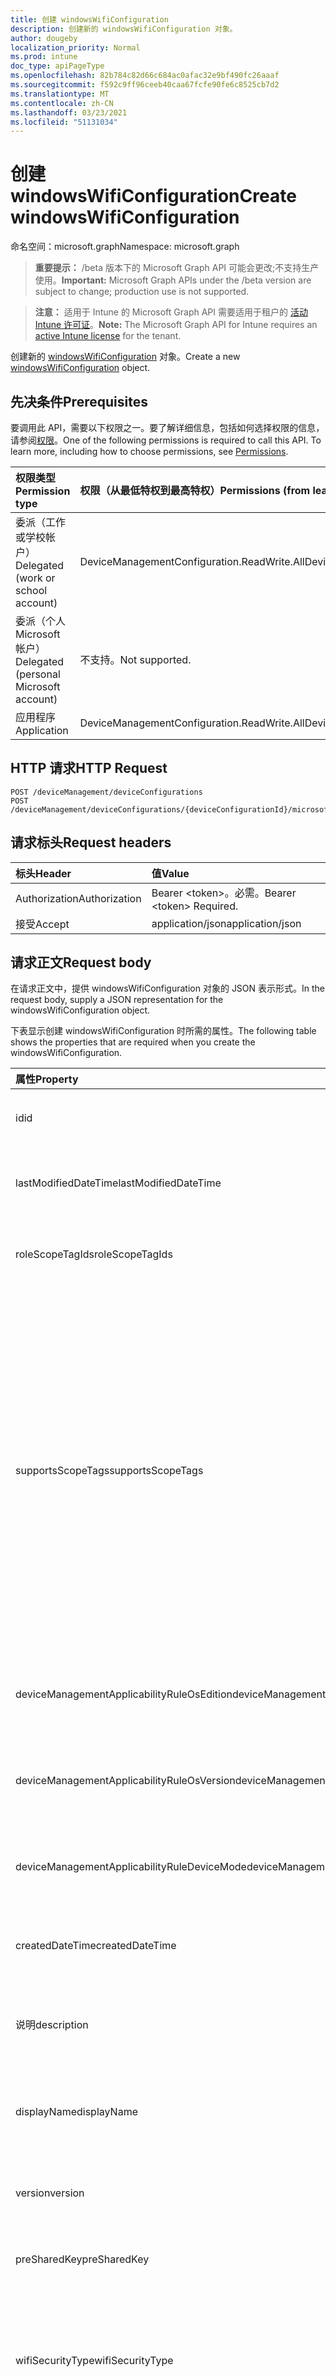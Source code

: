 ```yaml
---
title: 创建 windowsWifiConfiguration
description: 创建新的 windowsWifiConfiguration 对象。
author: dougeby
localization_priority: Normal
ms.prod: intune
doc_type: apiPageType
ms.openlocfilehash: 82b784c82d66c684ac0afac32e9bf490fc26aaaf
ms.sourcegitcommit: f592c9ff96ceeb40caa67fcfe90fe6c8525cb7d2
ms.translationtype: MT
ms.contentlocale: zh-CN
ms.lasthandoff: 03/23/2021
ms.locfileid: "51131034"
---
```

# <a name="create-windowswificonfiguration"></a><span data-ttu-id="bb36e-103">创建 windowsWifiConfiguration</span><span class="sxs-lookup"><span data-stu-id="bb36e-103">Create windowsWifiConfiguration</span></span>

<span data-ttu-id="bb36e-104">命名空间：microsoft.graph</span><span class="sxs-lookup"><span data-stu-id="bb36e-104">Namespace: microsoft.graph</span></span>

> <span data-ttu-id="bb36e-105">**重要提示：** /beta 版本下的 Microsoft Graph API 可能会更改;不支持生产使用。</span><span class="sxs-lookup"><span data-stu-id="bb36e-105">**Important:** Microsoft Graph APIs under the /beta version are subject to change; production use is not supported.</span></span>

> <span data-ttu-id="bb36e-106">**注意：** 适用于 Intune 的 Microsoft Graph API 需要适用于租户的 [活动 Intune 许可证](https://go.microsoft.com/fwlink/?linkid=839381)。</span><span class="sxs-lookup"><span data-stu-id="bb36e-106">**Note:** The Microsoft Graph API for Intune requires an [active Intune license](https://go.microsoft.com/fwlink/?linkid=839381) for the tenant.</span></span>

<span data-ttu-id="bb36e-107">创建新的 [windowsWifiConfiguration](../resources/intune-deviceconfig-windowswificonfiguration.md) 对象。</span><span class="sxs-lookup"><span data-stu-id="bb36e-107">Create a new [windowsWifiConfiguration](../resources/intune-deviceconfig-windowswificonfiguration.md) object.</span></span>

## <a name="prerequisites"></a><span data-ttu-id="bb36e-108">先决条件</span><span class="sxs-lookup"><span data-stu-id="bb36e-108">Prerequisites</span></span>
<span data-ttu-id="bb36e-p101">要调用此 API，需要以下权限之一。要了解详细信息，包括如何选择权限的信息，请参阅[权限](/graph/permissions-reference)。</span><span class="sxs-lookup"><span data-stu-id="bb36e-p101">One of the following permissions is required to call this API. To learn more, including how to choose permissions, see [Permissions](/graph/permissions-reference).</span></span>

|<span data-ttu-id="bb36e-111">权限类型</span><span class="sxs-lookup"><span data-stu-id="bb36e-111">Permission type</span></span>|<span data-ttu-id="bb36e-112">权限（从最低特权到最高特权）</span><span class="sxs-lookup"><span data-stu-id="bb36e-112">Permissions (from least to most privileged)</span></span>|
|:---|:---|
|<span data-ttu-id="bb36e-113">委派（工作或学校帐户）</span><span class="sxs-lookup"><span data-stu-id="bb36e-113">Delegated (work or school account)</span></span>|<span data-ttu-id="bb36e-114">DeviceManagementConfiguration.ReadWrite.All</span><span class="sxs-lookup"><span data-stu-id="bb36e-114">DeviceManagementConfiguration.ReadWrite.All</span></span>|
|<span data-ttu-id="bb36e-115">委派（个人 Microsoft 帐户）</span><span class="sxs-lookup"><span data-stu-id="bb36e-115">Delegated (personal Microsoft account)</span></span>|<span data-ttu-id="bb36e-116">不支持。</span><span class="sxs-lookup"><span data-stu-id="bb36e-116">Not supported.</span></span>|
|<span data-ttu-id="bb36e-117">应用程序</span><span class="sxs-lookup"><span data-stu-id="bb36e-117">Application</span></span>|<span data-ttu-id="bb36e-118">DeviceManagementConfiguration.ReadWrite.All</span><span class="sxs-lookup"><span data-stu-id="bb36e-118">DeviceManagementConfiguration.ReadWrite.All</span></span>|

## <a name="http-request"></a><span data-ttu-id="bb36e-119">HTTP 请求</span><span class="sxs-lookup"><span data-stu-id="bb36e-119">HTTP Request</span></span>
<!-- {
  "blockType": "ignored"
}
-->
``` http
POST /deviceManagement/deviceConfigurations
POST /deviceManagement/deviceConfigurations/{deviceConfigurationId}/microsoft.graph.windowsDomainJoinConfiguration/networkAccessConfigurations
```

## <a name="request-headers"></a><span data-ttu-id="bb36e-120">请求标头</span><span class="sxs-lookup"><span data-stu-id="bb36e-120">Request headers</span></span>
|<span data-ttu-id="bb36e-121">标头</span><span class="sxs-lookup"><span data-stu-id="bb36e-121">Header</span></span>|<span data-ttu-id="bb36e-122">值</span><span class="sxs-lookup"><span data-stu-id="bb36e-122">Value</span></span>|
|:---|:---|
|<span data-ttu-id="bb36e-123">Authorization</span><span class="sxs-lookup"><span data-stu-id="bb36e-123">Authorization</span></span>|<span data-ttu-id="bb36e-124">Bearer &lt;token&gt;。必需。</span><span class="sxs-lookup"><span data-stu-id="bb36e-124">Bearer &lt;token&gt; Required.</span></span>|
|<span data-ttu-id="bb36e-125">接受</span><span class="sxs-lookup"><span data-stu-id="bb36e-125">Accept</span></span>|<span data-ttu-id="bb36e-126">application/json</span><span class="sxs-lookup"><span data-stu-id="bb36e-126">application/json</span></span>|

## <a name="request-body"></a><span data-ttu-id="bb36e-127">请求正文</span><span class="sxs-lookup"><span data-stu-id="bb36e-127">Request body</span></span>
<span data-ttu-id="bb36e-128">在请求正文中，提供 windowsWifiConfiguration 对象的 JSON 表示形式。</span><span class="sxs-lookup"><span data-stu-id="bb36e-128">In the request body, supply a JSON representation for the windowsWifiConfiguration object.</span></span>

<span data-ttu-id="bb36e-129">下表显示创建 windowsWifiConfiguration 时所需的属性。</span><span class="sxs-lookup"><span data-stu-id="bb36e-129">The following table shows the properties that are required when you create the windowsWifiConfiguration.</span></span>

|<span data-ttu-id="bb36e-130">属性</span><span class="sxs-lookup"><span data-stu-id="bb36e-130">Property</span></span>|<span data-ttu-id="bb36e-131">类型</span><span class="sxs-lookup"><span data-stu-id="bb36e-131">Type</span></span>|<span data-ttu-id="bb36e-132">说明</span><span class="sxs-lookup"><span data-stu-id="bb36e-132">Description</span></span>|
|:---|:---|:---|
|<span data-ttu-id="bb36e-133">id</span><span class="sxs-lookup"><span data-stu-id="bb36e-133">id</span></span>|<span data-ttu-id="bb36e-134">String</span><span class="sxs-lookup"><span data-stu-id="bb36e-134">String</span></span>|<span data-ttu-id="bb36e-135">实体的键。</span><span class="sxs-lookup"><span data-stu-id="bb36e-135">Key of the entity.</span></span> <span data-ttu-id="bb36e-136">继承自 [deviceConfiguration](../resources/intune-shared-deviceconfiguration.md)</span><span class="sxs-lookup"><span data-stu-id="bb36e-136">Inherited from [deviceConfiguration](../resources/intune-shared-deviceconfiguration.md)</span></span>|
|<span data-ttu-id="bb36e-137">lastModifiedDateTime</span><span class="sxs-lookup"><span data-stu-id="bb36e-137">lastModifiedDateTime</span></span>|<span data-ttu-id="bb36e-138">DateTimeOffset</span><span class="sxs-lookup"><span data-stu-id="bb36e-138">DateTimeOffset</span></span>|<span data-ttu-id="bb36e-139">上次修改对象的日期/时间。</span><span class="sxs-lookup"><span data-stu-id="bb36e-139">DateTime the object was last modified.</span></span> <span data-ttu-id="bb36e-140">继承自 [deviceConfiguration](../resources/intune-shared-deviceconfiguration.md)</span><span class="sxs-lookup"><span data-stu-id="bb36e-140">Inherited from [deviceConfiguration](../resources/intune-shared-deviceconfiguration.md)</span></span>|
|<span data-ttu-id="bb36e-141">roleScopeTagIds</span><span class="sxs-lookup"><span data-stu-id="bb36e-141">roleScopeTagIds</span></span>|<span data-ttu-id="bb36e-142">String collection</span><span class="sxs-lookup"><span data-stu-id="bb36e-142">String collection</span></span>|<span data-ttu-id="bb36e-143">此实体实例的范围标记列表。</span><span class="sxs-lookup"><span data-stu-id="bb36e-143">List of Scope Tags for this Entity instance.</span></span> <span data-ttu-id="bb36e-144">继承自 [deviceConfiguration](../resources/intune-shared-deviceconfiguration.md)</span><span class="sxs-lookup"><span data-stu-id="bb36e-144">Inherited from [deviceConfiguration](../resources/intune-shared-deviceconfiguration.md)</span></span>|
|<span data-ttu-id="bb36e-145">supportsScopeTags</span><span class="sxs-lookup"><span data-stu-id="bb36e-145">supportsScopeTags</span></span>|<span data-ttu-id="bb36e-146">Boolean</span><span class="sxs-lookup"><span data-stu-id="bb36e-146">Boolean</span></span>|<span data-ttu-id="bb36e-147">指示基础设备配置是否支持分配范围标记。</span><span class="sxs-lookup"><span data-stu-id="bb36e-147">Indicates whether or not the underlying Device Configuration supports the assignment of scope tags.</span></span> <span data-ttu-id="bb36e-148">当此值为 false 且实体对作用域用户不可见时，不允许分配给 ScopeTags 属性。</span><span class="sxs-lookup"><span data-stu-id="bb36e-148">Assigning to the ScopeTags property is not allowed when this value is false and entities will not be visible to scoped users.</span></span> <span data-ttu-id="bb36e-149">这适用于在 Silverlight 中创建的旧版策略，可通过在 Azure 门户中删除和重新创建策略来解决。</span><span class="sxs-lookup"><span data-stu-id="bb36e-149">This occurs for Legacy policies created in Silverlight and can be resolved by deleting and recreating the policy in the Azure Portal.</span></span> <span data-ttu-id="bb36e-150">此属性是只读的。</span><span class="sxs-lookup"><span data-stu-id="bb36e-150">This property is read-only.</span></span> <span data-ttu-id="bb36e-151">继承自 [deviceConfiguration](../resources/intune-shared-deviceconfiguration.md)</span><span class="sxs-lookup"><span data-stu-id="bb36e-151">Inherited from [deviceConfiguration](../resources/intune-shared-deviceconfiguration.md)</span></span>|
|<span data-ttu-id="bb36e-152">deviceManagementApplicabilityRuleOsEdition</span><span class="sxs-lookup"><span data-stu-id="bb36e-152">deviceManagementApplicabilityRuleOsEdition</span></span>|[<span data-ttu-id="bb36e-153">deviceManagementApplicabilityRuleOsEdition</span><span class="sxs-lookup"><span data-stu-id="bb36e-153">deviceManagementApplicabilityRuleOsEdition</span></span>](../resources/intune-deviceconfig-devicemanagementapplicabilityruleosedition.md)|<span data-ttu-id="bb36e-154">此策略的操作系统版本适用性。</span><span class="sxs-lookup"><span data-stu-id="bb36e-154">The OS edition applicability for this Policy.</span></span> <span data-ttu-id="bb36e-155">继承自 [deviceConfiguration](../resources/intune-shared-deviceconfiguration.md)</span><span class="sxs-lookup"><span data-stu-id="bb36e-155">Inherited from [deviceConfiguration](../resources/intune-shared-deviceconfiguration.md)</span></span>|
|<span data-ttu-id="bb36e-156">deviceManagementApplicabilityRuleOsVersion</span><span class="sxs-lookup"><span data-stu-id="bb36e-156">deviceManagementApplicabilityRuleOsVersion</span></span>|[<span data-ttu-id="bb36e-157">deviceManagementApplicabilityRuleOsVersion</span><span class="sxs-lookup"><span data-stu-id="bb36e-157">deviceManagementApplicabilityRuleOsVersion</span></span>](../resources/intune-deviceconfig-devicemanagementapplicabilityruleosversion.md)|<span data-ttu-id="bb36e-158">此策略的操作系统版本适用性规则。</span><span class="sxs-lookup"><span data-stu-id="bb36e-158">The OS version applicability rule for this Policy.</span></span> <span data-ttu-id="bb36e-159">继承自 [deviceConfiguration](../resources/intune-shared-deviceconfiguration.md)</span><span class="sxs-lookup"><span data-stu-id="bb36e-159">Inherited from [deviceConfiguration](../resources/intune-shared-deviceconfiguration.md)</span></span>|
|<span data-ttu-id="bb36e-160">deviceManagementApplicabilityRuleDeviceMode</span><span class="sxs-lookup"><span data-stu-id="bb36e-160">deviceManagementApplicabilityRuleDeviceMode</span></span>|[<span data-ttu-id="bb36e-161">deviceManagementApplicabilityRuleDeviceMode</span><span class="sxs-lookup"><span data-stu-id="bb36e-161">deviceManagementApplicabilityRuleDeviceMode</span></span>](../resources/intune-deviceconfig-devicemanagementapplicabilityruledevicemode.md)|<span data-ttu-id="bb36e-162">此策略的设备模式适用性规则。</span><span class="sxs-lookup"><span data-stu-id="bb36e-162">The device mode applicability rule for this Policy.</span></span> <span data-ttu-id="bb36e-163">继承自 [deviceConfiguration](../resources/intune-shared-deviceconfiguration.md)</span><span class="sxs-lookup"><span data-stu-id="bb36e-163">Inherited from [deviceConfiguration](../resources/intune-shared-deviceconfiguration.md)</span></span>|
|<span data-ttu-id="bb36e-164">createdDateTime</span><span class="sxs-lookup"><span data-stu-id="bb36e-164">createdDateTime</span></span>|<span data-ttu-id="bb36e-165">DateTimeOffset</span><span class="sxs-lookup"><span data-stu-id="bb36e-165">DateTimeOffset</span></span>|<span data-ttu-id="bb36e-166">创建对象的日期/时间。</span><span class="sxs-lookup"><span data-stu-id="bb36e-166">DateTime the object was created.</span></span> <span data-ttu-id="bb36e-167">继承自 [deviceConfiguration](../resources/intune-shared-deviceconfiguration.md)</span><span class="sxs-lookup"><span data-stu-id="bb36e-167">Inherited from [deviceConfiguration](../resources/intune-shared-deviceconfiguration.md)</span></span>|
|<span data-ttu-id="bb36e-168">说明</span><span class="sxs-lookup"><span data-stu-id="bb36e-168">description</span></span>|<span data-ttu-id="bb36e-169">String</span><span class="sxs-lookup"><span data-stu-id="bb36e-169">String</span></span>|<span data-ttu-id="bb36e-170">管理员提供的设备配置的说明。</span><span class="sxs-lookup"><span data-stu-id="bb36e-170">Admin provided description of the Device Configuration.</span></span> <span data-ttu-id="bb36e-171">继承自 [deviceConfiguration](../resources/intune-shared-deviceconfiguration.md)</span><span class="sxs-lookup"><span data-stu-id="bb36e-171">Inherited from [deviceConfiguration](../resources/intune-shared-deviceconfiguration.md)</span></span>|
|<span data-ttu-id="bb36e-172">displayName</span><span class="sxs-lookup"><span data-stu-id="bb36e-172">displayName</span></span>|<span data-ttu-id="bb36e-173">String</span><span class="sxs-lookup"><span data-stu-id="bb36e-173">String</span></span>|<span data-ttu-id="bb36e-174">管理员提供的设备配置的名称。</span><span class="sxs-lookup"><span data-stu-id="bb36e-174">Admin provided name of the device configuration.</span></span> <span data-ttu-id="bb36e-175">继承自 [deviceConfiguration](../resources/intune-shared-deviceconfiguration.md)</span><span class="sxs-lookup"><span data-stu-id="bb36e-175">Inherited from [deviceConfiguration](../resources/intune-shared-deviceconfiguration.md)</span></span>|
|<span data-ttu-id="bb36e-176">version</span><span class="sxs-lookup"><span data-stu-id="bb36e-176">version</span></span>|<span data-ttu-id="bb36e-177">Int32</span><span class="sxs-lookup"><span data-stu-id="bb36e-177">Int32</span></span>|<span data-ttu-id="bb36e-178">设备配置的版本。</span><span class="sxs-lookup"><span data-stu-id="bb36e-178">Version of the device configuration.</span></span> <span data-ttu-id="bb36e-179">继承自 [deviceConfiguration](../resources/intune-shared-deviceconfiguration.md)</span><span class="sxs-lookup"><span data-stu-id="bb36e-179">Inherited from [deviceConfiguration](../resources/intune-shared-deviceconfiguration.md)</span></span>|
|<span data-ttu-id="bb36e-180">preSharedKey</span><span class="sxs-lookup"><span data-stu-id="bb36e-180">preSharedKey</span></span>|<span data-ttu-id="bb36e-181">String</span><span class="sxs-lookup"><span data-stu-id="bb36e-181">String</span></span>|<span data-ttu-id="bb36e-182">这是 WPA 个人共享网络的预共享Wi-Fi密钥。</span><span class="sxs-lookup"><span data-stu-id="bb36e-182">This is the pre-shared key for WPA Personal Wi-Fi network.</span></span>|
|<span data-ttu-id="bb36e-183">wifiSecurityType</span><span class="sxs-lookup"><span data-stu-id="bb36e-183">wifiSecurityType</span></span>|[<span data-ttu-id="bb36e-184">wiFiSecurityType</span><span class="sxs-lookup"><span data-stu-id="bb36e-184">wiFiSecurityType</span></span>](../resources/intune-deviceconfig-wifisecuritytype.md)|<span data-ttu-id="bb36e-185">指定 Wifi 安全类型。</span><span class="sxs-lookup"><span data-stu-id="bb36e-185">Specify the Wifi Security Type.</span></span> <span data-ttu-id="bb36e-186">可取值为：`open`、`wpaPersonal`、`wpaEnterprise`、`wep`、`wpa2Personal`、`wpa2Enterprise`。</span><span class="sxs-lookup"><span data-stu-id="bb36e-186">Possible values are: `open`, `wpaPersonal`, `wpaEnterprise`, `wep`, `wpa2Personal`, `wpa2Enterprise`.</span></span>|
|<span data-ttu-id="bb36e-187">meteredConnectionLimit</span><span class="sxs-lookup"><span data-stu-id="bb36e-187">meteredConnectionLimit</span></span>|[<span data-ttu-id="bb36e-188">meteredConnectionLimitType</span><span class="sxs-lookup"><span data-stu-id="bb36e-188">meteredConnectionLimitType</span></span>](../resources/intune-deviceconfig-meteredconnectionlimittype.md)|<span data-ttu-id="bb36e-189">指定 wifi 连接的按流量计费的连接限制类型。</span><span class="sxs-lookup"><span data-stu-id="bb36e-189">Specify the metered connection limit type for the wifi connection.</span></span> <span data-ttu-id="bb36e-190">可取值为：`unrestricted`、`fixed`、`variable`。</span><span class="sxs-lookup"><span data-stu-id="bb36e-190">Possible values are: `unrestricted`, `fixed`, `variable`.</span></span>|
|<span data-ttu-id="bb36e-191">ssid</span><span class="sxs-lookup"><span data-stu-id="bb36e-191">ssid</span></span>|<span data-ttu-id="bb36e-192">String</span><span class="sxs-lookup"><span data-stu-id="bb36e-192">String</span></span>|<span data-ttu-id="bb36e-193">指定 wifi 连接的 SSID。</span><span class="sxs-lookup"><span data-stu-id="bb36e-193">Specify the SSID of the wifi connection.</span></span>|
|<span data-ttu-id="bb36e-194">networkName</span><span class="sxs-lookup"><span data-stu-id="bb36e-194">networkName</span></span>|<span data-ttu-id="bb36e-195">String</span><span class="sxs-lookup"><span data-stu-id="bb36e-195">String</span></span>|<span data-ttu-id="bb36e-196">指定网络配置名称。</span><span class="sxs-lookup"><span data-stu-id="bb36e-196">Specify the network configuration name.</span></span>|
|<span data-ttu-id="bb36e-197">connectAutomatically</span><span class="sxs-lookup"><span data-stu-id="bb36e-197">connectAutomatically</span></span>|<span data-ttu-id="bb36e-198">Boolean</span><span class="sxs-lookup"><span data-stu-id="bb36e-198">Boolean</span></span>|<span data-ttu-id="bb36e-199">指定 wifi 连接是否在范围内时自动连接。</span><span class="sxs-lookup"><span data-stu-id="bb36e-199">Specify whether the wifi connection should connect automatically when in range.</span></span>|
|<span data-ttu-id="bb36e-200">connectToPreferredNetwork</span><span class="sxs-lookup"><span data-stu-id="bb36e-200">connectToPreferredNetwork</span></span>|<span data-ttu-id="bb36e-201">Boolean</span><span class="sxs-lookup"><span data-stu-id="bb36e-201">Boolean</span></span>|<span data-ttu-id="bb36e-202">指定 wifi 连接在已连接到此网络时是否应该连接到更首选的网络。</span><span class="sxs-lookup"><span data-stu-id="bb36e-202">Specify whether the wifi connection should connect to more preferred networks when already connected to this one.</span></span>  <span data-ttu-id="bb36e-203">要求 ConnectAutomatically 为 true。</span><span class="sxs-lookup"><span data-stu-id="bb36e-203">Requires ConnectAutomatically to be true.</span></span>|
|<span data-ttu-id="bb36e-204">connectWhenNetworkNameIsHidden</span><span class="sxs-lookup"><span data-stu-id="bb36e-204">connectWhenNetworkNameIsHidden</span></span>|<span data-ttu-id="bb36e-205">Boolean</span><span class="sxs-lookup"><span data-stu-id="bb36e-205">Boolean</span></span>|<span data-ttu-id="bb36e-206">指定即使在 SSID 未广播时 wifi 连接是否应该自动连接。</span><span class="sxs-lookup"><span data-stu-id="bb36e-206">Specify whether the wifi connection should connect automatically even when the SSID is not broadcasting.</span></span>|
|<span data-ttu-id="bb36e-207">proxySetting</span><span class="sxs-lookup"><span data-stu-id="bb36e-207">proxySetting</span></span>|[<span data-ttu-id="bb36e-208">wiFiProxySetting</span><span class="sxs-lookup"><span data-stu-id="bb36e-208">wiFiProxySetting</span></span>](../resources/intune-deviceconfig-wifiproxysetting.md)|<span data-ttu-id="bb36e-209">为配置指定Wi-Fi设置。</span><span class="sxs-lookup"><span data-stu-id="bb36e-209">Specify the proxy setting for Wi-Fi configuration.</span></span> <span data-ttu-id="bb36e-210">可取值为：`none`、`manual`、`automatic`。</span><span class="sxs-lookup"><span data-stu-id="bb36e-210">Possible values are: `none`, `manual`, `automatic`.</span></span>|
|<span data-ttu-id="bb36e-211">proxyManualAddress</span><span class="sxs-lookup"><span data-stu-id="bb36e-211">proxyManualAddress</span></span>|<span data-ttu-id="bb36e-212">String</span><span class="sxs-lookup"><span data-stu-id="bb36e-212">String</span></span>|<span data-ttu-id="bb36e-213">指定代理服务器的 IP 地址。</span><span class="sxs-lookup"><span data-stu-id="bb36e-213">Specify the IP address for the proxy server.</span></span>|
|<span data-ttu-id="bb36e-214">proxyManualPort</span><span class="sxs-lookup"><span data-stu-id="bb36e-214">proxyManualPort</span></span>|<span data-ttu-id="bb36e-215">Int32</span><span class="sxs-lookup"><span data-stu-id="bb36e-215">Int32</span></span>|<span data-ttu-id="bb36e-216">指定代理服务器的端口。</span><span class="sxs-lookup"><span data-stu-id="bb36e-216">Specify the port for the proxy server.</span></span>|
|<span data-ttu-id="bb36e-217">proxyAutomaticConfigurationUrl</span><span class="sxs-lookup"><span data-stu-id="bb36e-217">proxyAutomaticConfigurationUrl</span></span>|<span data-ttu-id="bb36e-218">String</span><span class="sxs-lookup"><span data-stu-id="bb36e-218">String</span></span>|<span data-ttu-id="bb36e-219">指定代理服务器配置脚本的 URL。</span><span class="sxs-lookup"><span data-stu-id="bb36e-219">Specify the URL for the proxy server configuration script.</span></span>|
|<span data-ttu-id="bb36e-220">forceFIPSCompliance</span><span class="sxs-lookup"><span data-stu-id="bb36e-220">forceFIPSCompliance</span></span>|<span data-ttu-id="bb36e-221">Boolean</span><span class="sxs-lookup"><span data-stu-id="bb36e-221">Boolean</span></span>|<span data-ttu-id="bb36e-222">指定是否强制 FIPS 合规性。</span><span class="sxs-lookup"><span data-stu-id="bb36e-222">Specify whether to force FIPS compliance.</span></span>|



## <a name="response"></a><span data-ttu-id="bb36e-223">响应</span><span class="sxs-lookup"><span data-stu-id="bb36e-223">Response</span></span>
<span data-ttu-id="bb36e-224">如果成功，此方法在响应正文中返回 响应代码和 `201 Created` [windowsWifiConfiguration](../resources/intune-deviceconfig-windowswificonfiguration.md) 对象。</span><span class="sxs-lookup"><span data-stu-id="bb36e-224">If successful, this method returns a `201 Created` response code and a [windowsWifiConfiguration](../resources/intune-deviceconfig-windowswificonfiguration.md) object in the response body.</span></span>

## <a name="example"></a><span data-ttu-id="bb36e-225">示例</span><span class="sxs-lookup"><span data-stu-id="bb36e-225">Example</span></span>

### <a name="request"></a><span data-ttu-id="bb36e-226">请求</span><span class="sxs-lookup"><span data-stu-id="bb36e-226">Request</span></span>
<span data-ttu-id="bb36e-227">下面是一个请求示例。</span><span class="sxs-lookup"><span data-stu-id="bb36e-227">Here is an example of the request.</span></span>
``` http
POST https://graph.microsoft.com/beta/deviceManagement/deviceConfigurations
Content-type: application/json
Content-length: 1559

{
  "@odata.type": "#microsoft.graph.windowsWifiConfiguration",
  "roleScopeTagIds": [
    "Role Scope Tag Ids value"
  ],
  "supportsScopeTags": true,
  "deviceManagementApplicabilityRuleOsEdition": {
    "@odata.type": "microsoft.graph.deviceManagementApplicabilityRuleOsEdition",
    "osEditionTypes": [
      "windows10EnterpriseN"
    ],
    "name": "Name value",
    "ruleType": "exclude"
  },
  "deviceManagementApplicabilityRuleOsVersion": {
    "@odata.type": "microsoft.graph.deviceManagementApplicabilityRuleOsVersion",
    "minOSVersion": "Min OSVersion value",
    "maxOSVersion": "Max OSVersion value",
    "name": "Name value",
    "ruleType": "exclude"
  },
  "deviceManagementApplicabilityRuleDeviceMode": {
    "@odata.type": "microsoft.graph.deviceManagementApplicabilityRuleDeviceMode",
    "deviceMode": "sModeConfiguration",
    "name": "Name value",
    "ruleType": "exclude"
  },
  "description": "Description value",
  "displayName": "Display Name value",
  "version": 7,
  "preSharedKey": "Pre Shared Key value",
  "wifiSecurityType": "wpaPersonal",
  "meteredConnectionLimit": "fixed",
  "ssid": "Ssid value",
  "networkName": "Network Name value",
  "connectAutomatically": true,
  "connectToPreferredNetwork": true,
  "connectWhenNetworkNameIsHidden": true,
  "proxySetting": "manual",
  "proxyManualAddress": "Proxy Manual Address value",
  "proxyManualPort": 15,
  "proxyAutomaticConfigurationUrl": "https://example.com/proxyAutomaticConfigurationUrl/",
  "forceFIPSCompliance": true
}
```

### <a name="response"></a><span data-ttu-id="bb36e-228">响应</span><span class="sxs-lookup"><span data-stu-id="bb36e-228">Response</span></span>
<span data-ttu-id="bb36e-p117">下面是一个响应示例。注意：为了简单起见，可能会将此处所示的响应对象截断。将从实际调用中返回所有属性。</span><span class="sxs-lookup"><span data-stu-id="bb36e-p117">Here is an example of the response. Note: The response object shown here may be truncated for brevity. All of the properties will be returned from an actual call.</span></span>
``` http
HTTP/1.1 201 Created
Content-Type: application/json
Content-Length: 1731

{
  "@odata.type": "#microsoft.graph.windowsWifiConfiguration",
  "id": "8a9e790f-790f-8a9e-0f79-9e8a0f799e8a",
  "lastModifiedDateTime": "2017-01-01T00:00:35.1329464-08:00",
  "roleScopeTagIds": [
    "Role Scope Tag Ids value"
  ],
  "supportsScopeTags": true,
  "deviceManagementApplicabilityRuleOsEdition": {
    "@odata.type": "microsoft.graph.deviceManagementApplicabilityRuleOsEdition",
    "osEditionTypes": [
      "windows10EnterpriseN"
    ],
    "name": "Name value",
    "ruleType": "exclude"
  },
  "deviceManagementApplicabilityRuleOsVersion": {
    "@odata.type": "microsoft.graph.deviceManagementApplicabilityRuleOsVersion",
    "minOSVersion": "Min OSVersion value",
    "maxOSVersion": "Max OSVersion value",
    "name": "Name value",
    "ruleType": "exclude"
  },
  "deviceManagementApplicabilityRuleDeviceMode": {
    "@odata.type": "microsoft.graph.deviceManagementApplicabilityRuleDeviceMode",
    "deviceMode": "sModeConfiguration",
    "name": "Name value",
    "ruleType": "exclude"
  },
  "createdDateTime": "2017-01-01T00:02:43.5775965-08:00",
  "description": "Description value",
  "displayName": "Display Name value",
  "version": 7,
  "preSharedKey": "Pre Shared Key value",
  "wifiSecurityType": "wpaPersonal",
  "meteredConnectionLimit": "fixed",
  "ssid": "Ssid value",
  "networkName": "Network Name value",
  "connectAutomatically": true,
  "connectToPreferredNetwork": true,
  "connectWhenNetworkNameIsHidden": true,
  "proxySetting": "manual",
  "proxyManualAddress": "Proxy Manual Address value",
  "proxyManualPort": 15,
  "proxyAutomaticConfigurationUrl": "https://example.com/proxyAutomaticConfigurationUrl/",
  "forceFIPSCompliance": true
}
```




